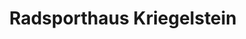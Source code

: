 ---
title: "Radsporthaus Kriegelstein"
url: /frankfurt-am-main/radsporthaus-kriegelstein/
shop: Fahrrad
---